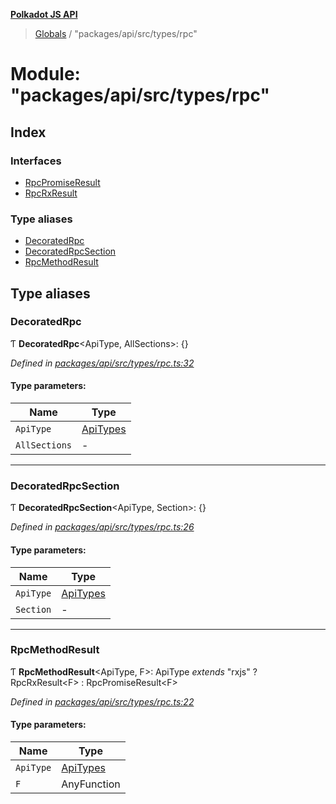 **[Polkadot JS API](../README.md)**

> [Globals](../globals.md) / "packages/api/src/types/rpc"

# Module: "packages/api/src/types/rpc"

## Index

### Interfaces

* [RpcPromiseResult](../interfaces/_packages_api_src_types_rpc_.rpcpromiseresult.md)
* [RpcRxResult](../interfaces/_packages_api_src_types_rpc_.rpcrxresult.md)

### Type aliases

* [DecoratedRpc](_packages_api_src_types_rpc_.md#decoratedrpc)
* [DecoratedRpcSection](_packages_api_src_types_rpc_.md#decoratedrpcsection)
* [RpcMethodResult](_packages_api_src_types_rpc_.md#rpcmethodresult)

## Type aliases

### DecoratedRpc

Ƭ  **DecoratedRpc**\<ApiType, AllSections>: {}

*Defined in [packages/api/src/types/rpc.ts:32](https://github.com/polkadot-js/api/blob/cc926596e/packages/api/src/types/rpc.ts#L32)*

#### Type parameters:

Name | Type |
------ | ------ |
`ApiType` | [ApiTypes](_packages_api_src_types_base_.md#apitypes) |
`AllSections` | - |

___

### DecoratedRpcSection

Ƭ  **DecoratedRpcSection**\<ApiType, Section>: {}

*Defined in [packages/api/src/types/rpc.ts:26](https://github.com/polkadot-js/api/blob/cc926596e/packages/api/src/types/rpc.ts#L26)*

#### Type parameters:

Name | Type |
------ | ------ |
`ApiType` | [ApiTypes](_packages_api_src_types_base_.md#apitypes) |
`Section` | - |

___

### RpcMethodResult

Ƭ  **RpcMethodResult**\<ApiType, F>: ApiType *extends* \"rxjs\" ? RpcRxResult\<F> : RpcPromiseResult\<F>

*Defined in [packages/api/src/types/rpc.ts:22](https://github.com/polkadot-js/api/blob/cc926596e/packages/api/src/types/rpc.ts#L22)*

#### Type parameters:

Name | Type |
------ | ------ |
`ApiType` | [ApiTypes](_packages_api_src_types_base_.md#apitypes) |
`F` | AnyFunction |
